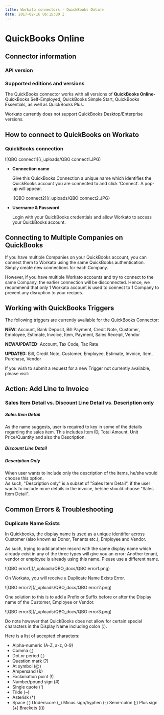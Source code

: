 ```yaml
---
title: Workato connectors - QuickBooks Online
date: 2017-02-16 06:15:00 Z
---
```


# QuickBooks Online

## Connector information

### API version


### Supported editions and versions
The QuickBooks connector works with all versions of **QuickBooks Online-** QuickBooks Self-Employed, QuickBooks Simple Start, QuickBooks Essentials, as well as QuickBooks Plus.

Workato currently does not support QuickBooks Desktop/Enterprise versions. 

## How to connect to QuickBooks on Workato

### QuickBooks connection 
![QBO connect1](/_uploads/QBO connect1.JPG)

* **Connection name**

  Give this QuickBooks Connection a unique name which identifies the QuickBooks account you are connected to and click 'Connect'. A pop-up will appear.
  
  ![QBO connect2](/_uploads/QBO connect2.JPG)
  
* **Username & Password**

  Login with your QuickBooks credentials and allow Workato to access your QuickBooks account. 

## Connecting to Multiple Companies on QuickBooks
If you have multiple Companies on your QuickBooks account, you can connect them to Workato using the same QuickBooks authentication. Simply create new connections for each Company.

However, if you have multiple Workato accounts and try to connect to the same Company, the earlier connection will be disconnected. Hence, we recommend that only 1 Workato account is used to connect to 1 Company to prevent any disruption to your recipes. 

## Working with QuickBooks Triggers
The following triggers are currently available for the QuickBooks Connector: 

**NEW:** Account, Bank Deposit, Bill Payment, Credit Note, Customer, Employee, Estimate, Invoice, Item, Payment, Sales Receipt, Vendor

**NEW/UPDATED:** Account, Tax Code, Tax Rate

**UPDATED:** Bill, Credit Note, Customer, Employee, Estimate, Invoice, Item, Purchase, Vendor 

If you wish to submit a request for a new Trigger not currently available, please visit: 

## Action: Add Line to Invoice
### Sales Item Detail vs. Discount Line Detail vs. Description only

##### Sales Item Detail
As the name suggests, user is required to key in some of the details regarding the sales item. This includes Item ID, Total Amount, Unit Price/Quantity and also the Description. 

##### Discount Line Detail

##### Description Only
When user wants to include only the description of the items, he/she would choose this option.  
As such, "Description only" is a subset of "Sales Item Detail", if the user wants to include more details in the invoice, he/she should choose "Sales Item Detail".

## Common Errors & Troubleshooting

### Duplicate Name Exists
In Quickbooks, the display name is used as a unique identifier across Customer (also known as Donor, Tenants etc.), Employee and Vendor. 

As such, trying to add another record with the same display name which already exist in any of the three types will give you an error: Another tenant, vendor or employee is already using this name. Please use a different name.

![QBO error1](/_uploads/QBO_docs/QBO error1.png)

On Workato, you will receive a Duplicate Name Exists Error.

![QBO error2](/_uploads/QBO_docs/QBO error2.png)

One solution to this is to add a Prefix or Suffix before or after the Display name of the Customer, Employee or Vendor.

![QBO error3](/_uploads/QBO_docs/QBO error3.png)

Do note however that QuickBooks does not allow for certain special characters in the Display Name including colon (:).

Here is a list of accepted characters:

* Alpha-numeric (A-Z, a-z, 0-9)
* Comma (,)
* Dot or period (.)
* Question mark (?)
* At symbol (@)
* Ampersand (&)
* Exclamation point (!)
* Number/pound sign (#)
* Single quote (')
* Tilde (~)
* Asterisk (*)
* Space ( )
Underscore (_)
Minus sign/hyphen (-)
Semi-colon (;)
Plus sign (+)
Brackets (())
